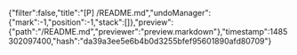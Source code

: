 {"filter":false,"title":"[P] /README.md","undoManager":{"mark":-1,"position":-1,"stack":[]},"preview":{"path":"/README.md","previewer":"preview.markdown"},"timestamp":1485302097400,"hash":"da39a3ee5e6b4b0d3255bfef95601890afd80709"}